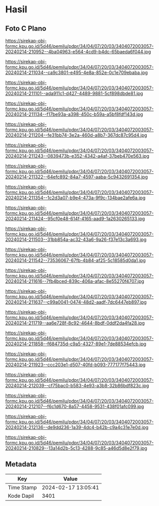 # Hasil

## Foto C Plano

https://sirekap-obj-formc.kpu.go.id/5d46/pemilu/pdpr/34/04/07/20/03/3404072003057-20240214-210952--4ba04963-e564-4cd9-b4dc-65baeda6f044.jpg

https://sirekap-obj-formc.kpu.go.id/5d46/pemilu/pdpr/34/04/07/20/03/3404072003057-20240214-211034--ca9c3801-e495-4e8a-852e-0c1e709ebaba.jpg

https://sirekap-obj-formc.kpu.go.id/5d46/pemilu/pdpr/34/04/07/20/03/3404072003057-20240214-211101--ada911c1-d427-4489-9881-5cf898dbde81.jpg

https://sirekap-obj-formc.kpu.go.id/5d46/pemilu/pdpr/34/04/07/20/03/3404072003057-20240214-211134--f17be93a-a398-450c-b59a-a5bf8fdf143d.jpg

https://sirekap-obj-formc.kpu.go.id/5d46/pemilu/pdpr/34/04/07/20/03/3404072003057-20240214-211204--fe31bb74-3e2a-460d-a8b7-367dc87c95d4.jpg

https://sirekap-obj-formc.kpu.go.id/5d46/pemilu/pdpr/34/04/07/20/03/3404072003057-20240214-211243--0839473b-e352-4342-a4af-37beb470e563.jpg

https://sirekap-obj-formc.kpu.go.id/5d46/pemilu/pdpr/34/04/07/20/03/3404072003057-20240214-211322--64efc892-84a7-4597-aaba-5c9432691354.jpg

https://sirekap-obj-formc.kpu.go.id/5d46/pemilu/pdpr/34/04/07/20/03/3404072003057-20240214-211354--1c2d3a07-b9e4-473a-9f9c-134bae2afe6a.jpg

https://sirekap-obj-formc.kpu.go.id/5d46/pemilu/pdpr/34/04/07/20/03/3404072003057-20240214-211424--95cf0e48-614f-4165-aad9-1a2630265133.jpg

https://sirekap-obj-formc.kpu.go.id/5d46/pemilu/pdpr/34/04/07/20/03/3404072003057-20240214-211503--31bb854a-ac32-43a6-9a26-f37e13c3a693.jpg

https://sirekap-obj-formc.kpu.go.id/5d46/pemilu/pdpr/34/04/07/20/03/3404072003057-20240214-211542--73536067-67fb-4b84-af25-5c18585d0da1.jpg

https://sirekap-obj-formc.kpu.go.id/5d46/pemilu/pdpr/34/04/07/20/03/3404072003057-20240214-211616--7fb4bced-839c-406a-afac-8e55270f4707.jpg

https://sirekap-obj-formc.kpu.go.id/5d46/pemilu/pdpr/34/04/07/20/03/3404072003057-20240214-211637--c99a0041-0474-48d2-aadf-7dc6447eb897.jpg

https://sirekap-obj-formc.kpu.go.id/5d46/pemilu/pdpr/34/04/07/20/03/3404072003057-20240214-211719--aa6e728f-8c92-4644-8bdf-0ddf2da4fa28.jpg

https://sirekap-obj-formc.kpu.go.id/5d46/pemilu/pdpr/34/04/07/20/03/3404072003057-20240214-211858--f684735d-c9a5-4327-89e1-7de88534efcb.jpg

https://sirekap-obj-formc.kpu.go.id/5d46/pemilu/pdpr/34/04/07/20/03/3404072003057-20240214-211923--ccc203e1-d507-40fd-b093-777177f75443.jpg

https://sirekap-obj-formc.kpu.go.id/5d46/pemilu/pdpr/34/04/07/20/03/3404072003057-20240214-212039--cf75bac0-b583-4e93-a3b8-32b86bdf823c.jpg

https://sirekap-obj-formc.kpu.go.id/5d46/pemilu/pdpr/34/04/07/20/03/3404072003057-20240214-212107--f6c1d670-8a57-4458-9531-438f01afc099.jpg

https://sirekap-obj-formc.kpu.go.id/5d46/pemilu/pdpr/34/04/07/20/03/3404072003057-20240214-212136--de9dd236-1a39-4dc4-b42b-c9a4c31e7e0d.jpg

https://sirekap-obj-formc.kpu.go.id/5d46/pemilu/pdpr/34/04/07/20/03/3404072003057-20240214-210829--13a14d2b-5c13-4288-9c85-a46d5d8e2f79.jpg


## Metadata

| Key        | Value               |
| ---------- | ------------------- |
| Time Stamp | 2024-02-17 13:05:41 |
| Kode Dapil | 3401                |



